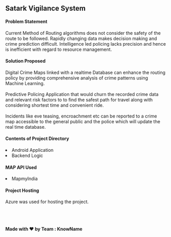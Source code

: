 ## Satark Vigilance System

#### Problem Statement

<p>
Current Method of Routing algorithms does not consider the safety of the route to be followed.
Rapidly changing data makes decision making and crime prediction difficult.
Intelligence led policing lacks precision and hence is inefficient with regard to resource management.
</p>

#### Solution Proposed

<p>
Digital Crime Maps linked with a  realtime Database can enhance  the routing policy by  providing comprehensive analysis  of crime patterns using Machine Learning. 
<br>
<br>
Predictive Policing Application that would churn the recorded crime data and relevant risk factors to to find the safest path for travel along with considering shortest time and convenient ride. 
<br>
<br>
Incidents like  eve teasing, encroachment etc  can be reported to a crime map  accessible to the general public  and the police which will update the real time database. 
<br>
</p>

#### Contents of Project Directory
<li>Android Application</li>
<li>Backend Logic</li>

#### MAP API Used
<li>MapmyIndia</li>

#### Project Hosting
Azure was used for hosting the project.

<br>
<br>

#### Made with :heart: by Team : KnowName





